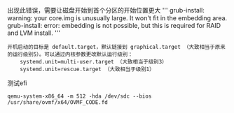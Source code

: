 


出现此错误，需要让磁盘开始到首个分区的开始位置更大
'''
grub-install: warning: your core.img is unusually large.  It won't fit in the embedding area.
grub-install: error: embedding is not possible, but this is required for RAID and LVM install.
'''

```
开机启动的目标是 default.target，默认链接到 graphical.target （大致相当于原来的运行级别5）。可以通过内核参数更改默认运行级别：
    systemd.unit=multi-user.target （大致相当于级别3）
    systemd.unit=rescue.target （大致相当于级别1）
```

测试efi
```
qemu-system-x86_64 -m 512 -hda /dev/sdc --bios /usr/share/ovmf/x64/OVMF_CODE.fd
```
